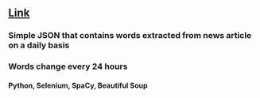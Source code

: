 ## [Link](https://adammgerber.github.io/Data/words.json)
### Simple JSON that contains words extracted from news article on a daily basis
### Words change every 24 hours
#### Python, Selenium, SpaCy, Beautiful Soup
